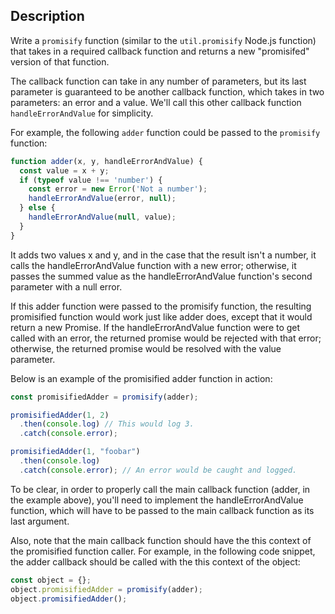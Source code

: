 ## Description

Write a `promisify` function (similar to the `util.promisify` Node.js function) that takes in a required callback function and returns a new "promisifed" version of that function.

The callback function can take in any number of parameters, but its last parameter is guaranteed to be another callback function, which takes in two parameters: an error and a value. We'll call this other callback function `handleErrorAndValue` for simplicity.

For example, the following `adder` function could be passed to the `promisify` function:

```javascript
function adder(x, y, handleErrorAndValue) {
  const value = x + y;
  if (typeof value !== 'number') {
    const error = new Error('Not a number');
    handleErrorAndValue(error, null);
  } else {
    handleErrorAndValue(null, value);
  }
}
```

It adds two values x and y, and in the case that the result isn't a number, it calls the handleErrorAndValue function with a new error; otherwise, it passes the summed value as the handleErrorAndValue function's second parameter with a null error.

If this adder function were passed to the promisify function, the resulting promisified function would work just like adder does, except that it would return a new Promise. If the handleErrorAndValue function were to get called with an error, the returned promise would be rejected with that error; otherwise, the returned promise would be resolved with the value parameter.

Below is an example of the promisified adder function in action:
    
```javascript
const promisifiedAdder = promisify(adder);

promisifiedAdder(1, 2)
  .then(console.log) // This would log 3.
  .catch(console.error);

promisifiedAdder(1, "foobar")
  .then(console.log)
  .catch(console.error); // An error would be caught and logged.
```

To be clear, in order to properly call the main callback function (adder, in the example above), you'll need to implement the handleErrorAndValue function, which will have to be passed to the main callback function as its last argument.

Also, note that the main callback function should have the this context of the promisified function caller. For example, in the following code snippet, the adder callback should be called with the this context of the object:

```javascript
const object = {};
object.promisifiedAdder = promisify(adder);
object.promisifiedAdder();
```

